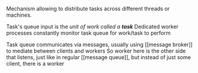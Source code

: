 Mechanism allowing to distribute tasks across different threads or machines.

Task's queue input is the *unit of work called a **task***
Dedicated worker processes constantly monitor task queue for work/task to perform


Task queue communicates via messages, usually using [[message broker]] to mediate between clients and workers
So worker here is the other side that listens, just like in regular [[message queue]], but instead of just some client, there is a worker